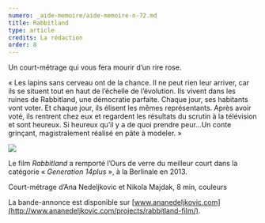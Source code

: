 ```yaml
---
numero: _aide-memoire/aide-memoire-n-72.md
title: Rabbitland
type: article
credits: La rédaction
order: 8
---
```

Un court-métrage qui vous fera mourir d’un rire rose.

« Les lapins sans cerveau ont de la chance. Il ne peut rien leur arriver, car ils se situent tout en haut de l’échelle de l’évolution. Ils vivent dans les ruines de Rabbitland, une démocratie parfaite. Chaque jour, ses habitants vont voter. Et chaque jour, ils élisent les mêmes représentants. Après avoir voté, ils rentrent chez eux et regardent les résultats du scrutin à la télévision et sont heureux. Si heureux qu’il y a de quoi prendre peur…Un conte grinçant, magistralement réalisé en pâte à modeler. »

![](/assets/uploads/am72_p.9_rabbitland.jpg)

Le film _Rabbitland_ a remporté l’Ours de verre du meilleur court dans la catégorie « _Generation 14plus_ », à la Berlinale en 2013.

Court-métrage d’Ana Nedeljkovic et Nikola Majdak, 8 min, couleurs

La bande-annonce est disponible sur [www.ananedeljkovic.com](http://www.ananedeljkovic.com/projects/rabbitland-film/).
